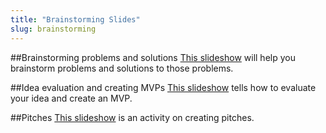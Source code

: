```yaml
---
title: "Brainstorming Slides"
slug: brainstorming
---
```


##Brainstorming problems and solutions
[This slideshow](AppsBrainstormingDay1.pdf) will help you brainstorm problems and solutions to those problems.

##Idea evaluation and creating MVPs
[This slideshow](AppsBrainstormingDay2.pdf) tells how to evaluate your idea and create an MVP.

##Pitches
[This slideshow](AppsBrainstormingDay3.pdf) is an activity on creating pitches.
